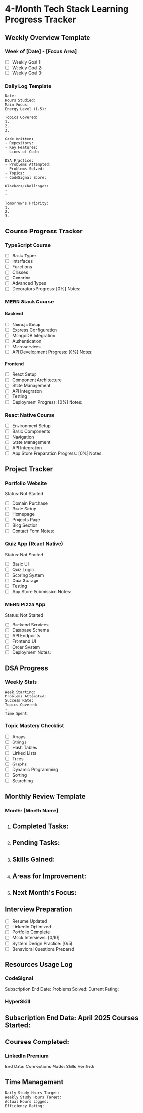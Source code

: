 # 4-Month Tech Stack Learning Progress Tracker

## Weekly Overview Template

### Week of [Date] - [Focus Area]
- [ ] Weekly Goal 1:
- [ ] Weekly Goal 2:
- [ ] Weekly Goal 3:

### Daily Log Template
```
Date: 
Hours Studied: 
Main Focus: 
Energy Level (1-5): 

Topics Covered:
1. 
2. 
3. 

Code Written:
- Repository: 
- Key Features: 
- Lines of Code: 

DSA Practice:
- Problems Attempted: 
- Problems Solved: 
- Topics: 
- CodeSignal Score: 

Blockers/Challenges:
- 
- 

Tomorrow's Priority:
1. 
2. 
3. 
```

## Course Progress Tracker

### TypeScript Course
- [ ] Basic Types
- [ ] Interfaces
- [ ] Functions
- [ ] Classes
- [ ] Generics
- [ ] Advanced Types
- [ ] Decorators
Progress: [0%]
Notes:

### MERN Stack Course
#### Backend
- [ ] Node.js Setup
- [ ] Express Configuration
- [ ] MongoDB Integration
- [ ] Authentication
- [ ] Microservices
- [ ] API Development
Progress: [0%]
Notes:

#### Frontend
- [ ] React Setup
- [ ] Component Architecture
- [ ] State Management
- [ ] API Integration
- [ ] Testing
- [ ] Deployment
Progress: [0%]
Notes:

### React Native Course
- [ ] Environment Setup
- [ ] Basic Components
- [ ] Navigation
- [ ] State Management
- [ ] API Integration
- [ ] App Store Preparation
Progress: [0%]
Notes:

## Project Tracker

### Portfolio Website
Status: Not Started
- [ ] Domain Purchase
- [ ] Basic Setup
- [ ] Homepage
- [ ] Projects Page
- [ ] Blog Section
- [ ] Contact Form
Notes:

### Quiz App (React Native)
Status: Not Started
- [ ] Basic UI
- [ ] Quiz Logic
- [ ] Scoring System
- [ ] Data Storage
- [ ] Testing
- [ ] App Store Submission
Notes:

### MERN Pizza App
Status: Not Started
- [ ] Backend Services
- [ ] Database Schema
- [ ] API Endpoints
- [ ] Frontend UI
- [ ] Order System
- [ ] Deployment
Notes:

## DSA Progress

### Weekly Stats
```
Week Starting: 
Problems Attempted: 
Success Rate: 
Topics Covered:
- 
Time Spent: 
```

### Topic Mastery Checklist
- [ ] Arrays
- [ ] Strings
- [ ] Hash Tables
- [ ] Linked Lists
- [ ] Trees
- [ ] Graphs
- [ ] Dynamic Programming
- [ ] Sorting
- [ ] Searching

## Monthly Review Template

### Month: [Month Name]
1. Completed Tasks:
   - 
   
2. Pending Tasks:
   - 
   
3. Skills Gained:
   - 
   
4. Areas for Improvement:
   - 
   
5. Next Month's Focus:
   - 

## Interview Preparation
- [ ] Resume Updated
- [ ] LinkedIn Optimized
- [ ] Portfolio Complete
- [ ] Mock Interviews: [0/10]
- [ ] System Design Practice: [0/5]
- [ ] Behavioral Questions Prepared

## Resources Usage Log

### CodeSignal
Subscription End Date: 
Problems Solved: 
Current Rating: 

### HyperSkill
Subscription End Date: April 2025
Courses Started:
- 
Courses Completed:
- 

### LinkedIn Premium
End Date: 
Connections Made: 
Skills Verified: 

## Time Management
```
Daily Study Hours Target: 
Weekly Study Hours Target: 
Actual Hours Logged: 
Efficiency Rating: 
```
